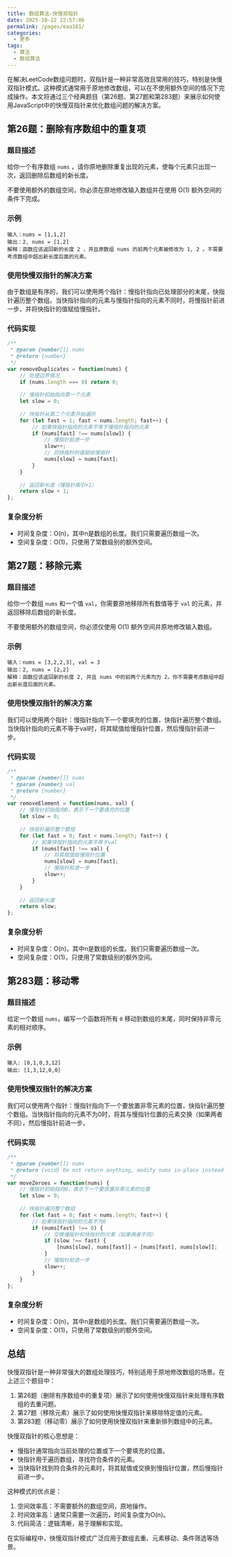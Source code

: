 ```yaml
---
title: 数组算法-快慢双指针
date: 2025-10-22 22:57:06
permalink: /pages/eaa181/
categories:
  - 更多
tags:
  - 算法
  - 数组算法
---
```

在解决LeetCode数组问题时，双指针是一种非常高效且常用的技巧，特别是快慢双指针模式。这种模式通常用于原地修改数组，可以在不使用额外空间的情况下完成操作。本文将通过三个经典题目（第26题、第27题和第283题）来展示如何使用JavaScript中的快慢双指针来优化数组问题的解决方案。

## 第26题：删除有序数组中的重复项

### 题目描述
给你一个有序数组 `nums` ，请你原地删除重复出现的元素，使每个元素只出现一次，返回删除后数组的新长度。

不要使用额外的数组空间，你必须在原地修改输入数组并在使用 O(1) 额外空间的条件下完成。

### 示例
```
输入：nums = [1,1,2]
输出：2, nums = [1,2]
解释：函数应该返回新的长度 2 ，并且原数组 nums 的前两个元素被修改为 1, 2 。不需要考虑数组中超出新长度后面的元素。
```

### 使用快慢双指针的解决方案
由于数组是有序的，我们可以使用两个指针：慢指针指向已处理部分的末尾，快指针遍历整个数组。当快指针指向的元素与慢指针指向的元素不同时，将慢指针前进一步，并将快指针的值赋给慢指针。

### 代码实现
```javascript
/**
 * @param {number[]} nums
 * @return {number}
 */
var removeDuplicates = function(nums) {
    // 处理边界情况
    if (nums.length === 0) return 0;
    
    // 慢指针初始指向第一个元素
    let slow = 0;
    
    // 快指针从第二个元素开始遍历
    for (let fast = 1; fast < nums.length; fast++) {
        // 如果快指针指向的元素不等于慢指针指向的元素
        if (nums[fast] !== nums[slow]) {
            // 慢指针前进一步
            slow++;
            // 将快指针的值赋给慢指针
            nums[slow] = nums[fast];
        }
    }
    
    // 返回新长度（慢指针索引+1）
    return slow + 1;
};
```

### 复杂度分析
- 时间复杂度：O(n)，其中n是数组的长度。我们只需要遍历数组一次。
- 空间复杂度：O(1)，只使用了常数级别的额外空间。

## 第27题：移除元素

### 题目描述
给你一个数组 `nums` 和一个值 `val`，你需要原地移除所有数值等于 `val` 的元素，并返回移除后数组的新长度。

不要使用额外的数组空间，你必须仅使用 O(1) 额外空间并原地修改输入数组。

### 示例
```
输入：nums = [3,2,2,3], val = 3
输出：2, nums = [2,2]
解释：函数应该返回新的长度 2, 并且 nums 中的前两个元素均为 2。你不需要考虑数组中超出新长度后面的元素。
```

### 使用快慢双指针的解决方案
我们可以使用两个指针：慢指针指向下一个要填充的位置，快指针遍历整个数组。当快指针指向的元素不等于val时，将其赋值给慢指针位置，然后慢指针前进一步。

### 代码实现
```javascript
/**
 * @param {number[]} nums
 * @param {number} val
 * @return {number}
 */
var removeElement = function(nums, val) {
    // 慢指针初始指向0，表示下一个要填充的位置
    let slow = 0;
    
    // 快指针遍历整个数组
    for (let fast = 0; fast < nums.length; fast++) {
        // 如果快指针指向的元素不等于val
        if (nums[fast] !== val) {
            // 将其赋值给慢指针位置
            nums[slow] = nums[fast];
            // 慢指针前进一步
            slow++;
        }
    }
    
    // 返回新长度
    return slow;
};
```

### 复杂度分析
- 时间复杂度：O(n)，其中n是数组的长度。我们只需要遍历数组一次。
- 空间复杂度：O(1)，只使用了常数级别的额外空间。

## 第283题：移动零

### 题目描述
给定一个数组 `nums`，编写一个函数将所有 `0` 移动到数组的末尾，同时保持非零元素的相对顺序。

### 示例
```
输入: [0,1,0,3,12]
输出: [1,3,12,0,0]
```

### 使用快慢双指针的解决方案
我们可以使用两个指针：慢指针指向下一个要放置非零元素的位置，快指针遍历整个数组。当快指针指向的元素不为0时，将其与慢指针位置的元素交换（如果两者不同），然后慢指针前进一步。

### 代码实现
```javascript
/**
 * @param {number[]} nums
 * @return {void} Do not return anything, modify nums in-place instead.
 */
var moveZeroes = function(nums) {
    // 慢指针初始指向0，表示下一个要放置非零元素的位置
    let slow = 0;
    
    // 快指针遍历整个数组
    for (let fast = 0; fast < nums.length; fast++) {
        // 如果快指针指向的元素不为0
        if (nums[fast] !== 0) {
            // 交换慢指针和快指针的元素（如果两者不同）
            if (slow !== fast) {
                [nums[slow], nums[fast]] = [nums[fast], nums[slow]];
            }
            // 慢指针前进一步
            slow++;
        }
    }
};
```

### 复杂度分析
- 时间复杂度：O(n)，其中n是数组的长度。我们只需要遍历数组一次。
- 空间复杂度：O(1)，只使用了常数级别的额外空间。

## 总结

快慢双指针是一种非常强大的数组处理技巧，特别适用于原地修改数组的场景。在上述三个题目中：

1. 第26题（删除有序数组中的重复项）展示了如何使用快慢双指针来处理有序数组的去重问题。
2. 第27题（移除元素）展示了如何使用快慢双指针来移除特定值的元素。
3. 第283题（移动零）展示了如何使用快慢双指针来重新排列数组中的元素。

快慢双指针的核心思想是：
- 慢指针通常指向当前处理的位置或下一个要填充的位置。
- 快指针用于遍历数组，寻找符合条件的元素。
- 当快指针找到符合条件的元素时，将其赋值或交换到慢指针位置，然后慢指针前进一步。

这种模式的优点是：
1. 空间效率高：不需要额外的数组空间，原地操作。
2. 时间效率高：通常只需要一次遍历，时间复杂度为O(n)。
3. 代码简洁：逻辑清晰，易于理解和实现。

在实际编程中，快慢双指针模式广泛应用于数组去重、元素移动、条件筛选等场景。